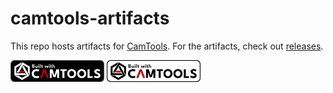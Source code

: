 # camtools-artifacts

This repo hosts artifacts for [CamTools](https://github.com/yxlao/camtools). For the artifacts, check out [releases](https://github.com/yxlao/camtools-artifacts/releases).

<p>
<a href="https://github.com/yxlao/camtools"><img alt="Built with CamTools" src="https://raw.githubusercontent.com/yxlao/camtools/master/camtools/assets/built_with_camtools_dark.svg" width=150></a>
<a href="https://github.com/yxlao/camtools"><img alt="Built with CamTools" src="https://raw.githubusercontent.com/yxlao/camtools/master/camtools/assets/built_with_camtools_light.svg" width=150></a>
</p>
